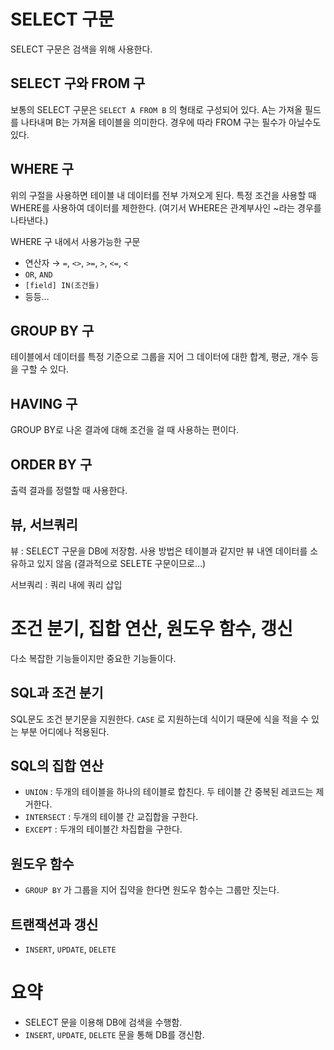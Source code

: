 # SELECT 구문

SELECT 구문은 검색을 위해 사용한다.

## SELECT 구와 FROM 구

보통의 SELECT 구문은 `SELECT A FROM B` 의 형태로 구성되어 있다. A는 가져올 필드를 나타내며 B는 가져올 테이블을 의미한다. 경우에 따라 FROM 구는 필수가 아닐수도 있다.

## WHERE 구

위의 구절을 사용하면 테이블 내 데이터를 전부 가져오게 된다. 특정 조건을 사용할 때 WHERE를 사용하여 데이터를 제한한다. (여기서 WHERE은 관계부사인 ~라는 경우를 나타낸다.)

WHERE 구 내에서 사용가능한 구문

- 연산자 → `=`, `<>`, `>=`, `>`, `<=`, `<`
- `OR`, `AND`
- `[field] IN(조건들)`
- 등등…

## GROUP BY 구

테이블에서 데이터를 특정 기준으로 그룹을 지어 그 데이터에 대한 합계, 평균, 개수 등을 구할 수 있다.

## HAVING 구

GROUP BY로 나온 결과에 대해 조건을 걸 때 사용하는 편이다.

## ORDER BY 구

출력 결과를 정렬할 때 사용한다.

## 뷰, 서브쿼리

뷰 : SELECT 구문을 DB에 저장함. 사용 방법은 테이블과 같지만 뷰 내엔 데이터를 소유하고 있지 않음 (결과적으로 SELETE 구문이므로…)

서브쿼리 : 쿼리 내에 쿼리 삽입

# 조건 분기, 집합 연산, 원도우 함수, 갱신

다소 복잡한 기능들이지만 중요한 기능들이다.

## SQL과 조건 분기

SQL문도 조건 분기문을 지원한다. `CASE` 로 지원하는데 식이기 때문에 식을 적을 수 있는 부분 어디에나 적용된다.

## SQL의 집합 연산

- `UNION` : 두개의 테이블을 하나의 테이블로 합친다. 두 테이블 간 중복된 레코드는 제거한다.
- `INTERSECT` : 두개의 테이블 간 교집합을 구한다.
- `EXCEPT` : 두개의 테이블간 차집합을 구한다.

## 원도우 함수

- `GROUP BY` 가 그룹을 지어 집약을 한다면 원도우 함수는 그룹만 짓는다.

## 트랜잭션과 갱신

- `INSERT`, `UPDATE`, `DELETE`

# 요약

- SELECT 문을 이용해 DB에 검색을 수행함.
- `INSERT`, `UPDATE`, `DELETE` 문을 통해 DB를 갱신함.